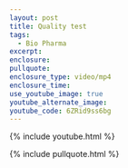 ```yaml
---
layout: post
title: Quality test
tags:
  - Bio Pharma
excerpt:
enclosure:
pullquote:
enclosure_type: video/mp4
enclosure_time:
use_youtube_image: true
youtube_alternate_image:
youtube_code: 6ZRid9ss6bg
---
```



{% include youtube.html %}

{% include pullquote.html %}